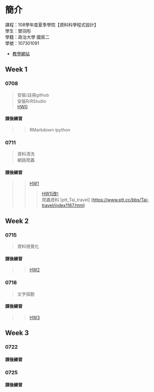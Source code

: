 ﻿# 簡介

課程：108學年度夏季學院【資料科學程式設計】  
學生：鄧羽彤  
學籍：政治大學 國貿二  
學號：107301091  
		
		
* [教學網站](http://peculab.org/)
## Week 1

### 0708
> 安裝/註冊github  
> 安裝R/RStudio  
> [HW0](https://yt-deng.github.io/YT-D/Week%201/0708/HW0)

#### 課後練習
>> RMarkdown
>> ipython  

### 0711  
> 資料清洗  
> 網路爬蟲  

#### 課後練習  
>> [HW1](https://yt-deng.github.io/YT-D/Week%201/0711/DATA)  
>>> [HW1(改)](https://yt-deng.github.io/YT-D/Week%202/0715/DATA_2)  
>> 爬蟲資料 [ptt_Tai_travel]  (https://www.ptt.cc/bbs/Tai-travel/index1167.html)  


## Week 2  

### 0715  
> 資料視覺化  

#### 課後練習  
>> [HW2](https://yt-deng.github.io/YT-D/Week%202/0715/chart)  

### 0718  
> 文字探勘  

#### 課後練習  
>> [HW3](https://yt-deng.github.io/YT-D/Week%202/0718/word)

## Week 3
### 0722
#### 課後練習
### 0725
#### 課後練習